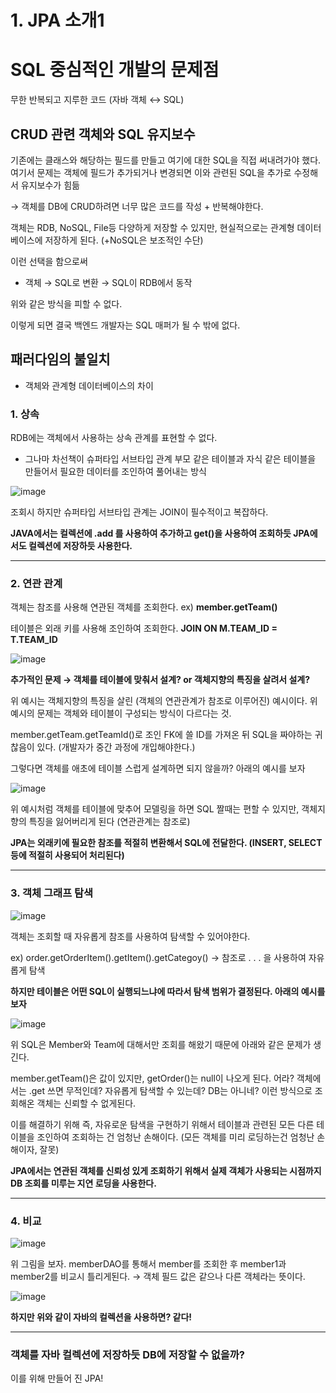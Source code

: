 # 1. JPA 소개1

# SQL 중심적인 개발의 문제점

무한 반복되고 지루한 코드 (자바 객체 ↔ SQL)

## CRUD 관련 객체와 SQL 유지보수

기존에는 클래스와 해당하는 필드를 만들고 여기에 대한 SQL을 직접 써내려가야 했다.
여기서 문제는 객체에 필드가 추가되거나 변경되면 이와 관련된 SQL을 추가로 수정해서 유지보수가 힘듦

→ 객체를 DB에 CRUD하려면 너무 많은 코드를 작성 + 반복해야한다.

객체는 RDB, NoSQL, File등 다양하게 저장할 수 있지만, 현실적으로는 관계형 데이터베이스에 저장하게 된다. (+NoSQL은 보조적인 수단)

이런 선택을 함으로써 

- 객체 → SQL로 변환 → SQL이 RDB에서 동작

위와 같은 방식을 피할 수 없다.

이렇게 되면 결국 백엔드 개발자는 SQL 매퍼가 될 수 밖에 없다.

## 패러다임의 불일치

- 객체와 관계형 데이터베이스의 차이

### 1. 상속

RDB에는 객체에서 사용하는 상속 관계를 표현할 수 없다.

- 그나마 차선책이 슈퍼타입 서브타입 관계
부모 같은 테이블과 자식 같은 테이블을 만들어서 필요한 데이터를 조인하여 풀어내는 방식

![image](https://github.com/user-attachments/assets/8ba61764-e937-4344-9108-55c4af231dcb)

조회시 하지만 슈퍼타입 서브타입 관계는 JOIN이 필수적이고 복잡하다.

**JAVA에서는 컬렉션에 .add 를 사용하여 추가하고 get()을 사용하여 조회하듯
JPA에서도 컬렉션에 저장하듯 사용한다.**

---

### 2. 연관 관계

객체는 참조를 사용해 연관된 객체를 조회한다. ex) **member.getTeam()**

테이블은 외래 키를 사용해 조인하여 조회한다. **JOIN ON M.TEAM_ID = T.TEAM_ID**

![image](https://github.com/user-attachments/assets/28f7eb31-d7c6-454f-8b0d-802deb87dc83)

**추가적인 문제 → 객체를 테이블에 맞춰서 설계? or 객체지향의 특징을 살려서 설계?**

위 예시는 객체지향의 특징을 살린 (객체의 연관관계가 참조로 이루어진) 예시이다. 위 예시의 문제는 객체와 테이블이 구성되는 방식이 다르다는 것. 

member.getTeam.getTeamId()로 조인 FK에 쓸 ID를 가져온 뒤 SQL을 짜야하는 귀찮음이 있다. (개발자가 중간 과정에 개입해야한다.)

그렇다면 객체를 애초에 테이블 스럽게 설계하면 되지 않을까? 아래의 예시를 보자

![image](https://github.com/user-attachments/assets/1146844c-5716-47c5-ac7d-8cf56ea65165)

위 예시처럼 객체를 테이블에 맞추어 모델링을 하면 SQL 짤때는 편할 수 있지만, 객체지향의 특징을 잃어버리게 된다 (연관관계는 참조로)

**JPA는  외래키에 필요한 참조를 적절히 변환해서 SQL에 전달한다. (INSERT, SELECT 등에 적절히 사용되어 처리된다)**

---

### 3. 객체 그래프 탐색

![image](https://github.com/user-attachments/assets/7a3d5d09-cac5-4d68-a982-e47dbd130e84)

객체는 조회할 때 자유롭게 참조를 사용하여 탐색할 수 있어야한다. 

ex) order.getOrderItem().getItem().getCategoy() → 참조로 . . . 을 사용하여 자유롭게 탐색

**하지만 테이블은 어떤 SQL이 실행되느냐에 따라서 탐색 범위가 결정된다. 아래의 예시를 보자**

![image](https://github.com/user-attachments/assets/3826ec11-2397-41c5-ae4e-df9895754d9e)

위 SQL은 Member와 Team에 대해서만 조회를 해왔기 때문에 아래와 같은 문제가 생긴다.

member.getTeam()은 값이 있지만, getOrder()는 null이 나오게 된다.
어라? 객체에서는 .get 쓰면 무적인데? 자유롭게 탐색할 수 있는데? DB는 아니네?
이런 방식으로 조회해온 객체는 신뢰할 수 없게된다.

이를 해결하기 위해 즉, 자유로운 탐색을 구현하기 위해서 테이블과 관련된 모든 다른 테이블을 조인하여 조회하는 건 엄청난 손해이다. (모든 객체를 미리 로딩하는건 엄청난 손해이자, 잘못)

**JPA에서는 연관된 객체를 신뢰성 있게 조회하기 위해서 실제 객체가 사용되는 시점까지 DB 조회를 미루는 지연 로딩을 사용한다.**

---

### 4. 비교

![image](https://github.com/user-attachments/assets/417af409-48b6-44fa-9030-d8a76f20e40e)

위 그림을 보자. memberDAO를 통해서 member를 조회한 후 member1과 member2를 비교시 틀리게된다. → 객체 필드 값은 같으나 다른 객체라는 뜻이다.

![image](https://github.com/user-attachments/assets/2cf7bc7b-3d33-4218-b078-ab6f3b7b018e)

**하지만 위와 같이 자바의 컬렉션을 사용하면? 같다!**

---

### 객체를 자바 컬렉션에 저장하듯 DB에 저장할 수 없을까?

이를 위해 만들어 진 JPA!
